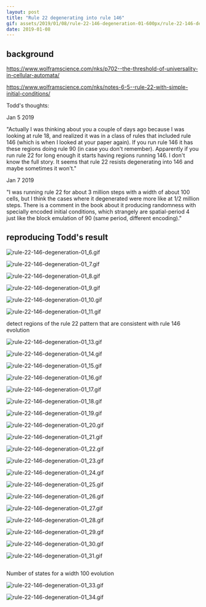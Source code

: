 ```yaml
---
layout: post
title: "Rule 22 degenerating into rule 146"
gif: assets/2019/01/08/rule-22-146-degeneration-01-600px/rule-22-146-degeneration-01_7.gif
date: 2019-01-08
---
```


## background

https://www.wolframscience.com/nks/p702--the-threshold-of-universality-in-cellular-automata/

https://www.wolframscience.com/nks/notes-6-5--rule-22-with-simple-initial-conditions/

Todd's thoughts:

Jan 5 2019

"Actually I was thinking about you a couple of days ago because I was looking at rule 18, and realized it was in a class of rules that included rule 146 (which is when I looked at your paper again).  If you run rule 146 it has these regions doing rule 90 (in case you don't remember).  Apparently if you run rule 22 for long enough it starts having regions running 146.  I don't know the full story.  It seems that rule 22 resists degenerating into 146 and maybe sometimes it won't."

Jan 7 2019

"I was running rule 22 for about 3 million steps with a width of about 100 cells, but I think the cases where it degenerated were more like at 1/2 million steps.  There is a comment in the book about it producing randomness with specially encoded initial conditions, which strangely are spatial-period 4 just like the block emulation of 90 (same period, different encoding)."

## reproducing Todd's result

![rule-22-146-degeneration-01_6.gif](../../../assets/2019/01/08/rule-22-146-degeneration-01-600px/rule-22-146-degeneration-01_6.gif)

![rule-22-146-degeneration-01_7.gif](../../../assets/2019/01/08/rule-22-146-degeneration-01-600px/rule-22-146-degeneration-01_7.gif)

![rule-22-146-degeneration-01_8.gif](../../../assets/2019/01/08/rule-22-146-degeneration-01-600px/rule-22-146-degeneration-01_8.gif)

![rule-22-146-degeneration-01_9.gif](../../../assets/2019/01/08/rule-22-146-degeneration-01-600px/rule-22-146-degeneration-01_9.gif)

![rule-22-146-degeneration-01_10.gif](../../../assets/2019/01/08/rule-22-146-degeneration-01-600px/rule-22-146-degeneration-01_10.gif)

![rule-22-146-degeneration-01_11.gif](../../../assets/2019/01/08/rule-22-146-degeneration-01-600px/rule-22-146-degeneration-01_11.gif)

detect regions of the rule 22 pattern that are consistent with rule 146 evolution

![rule-22-146-degeneration-01_13.gif](../../../assets/2019/01/08/rule-22-146-degeneration-01-600px/rule-22-146-degeneration-01_13.gif)

![rule-22-146-degeneration-01_14.gif](../../../assets/2019/01/08/rule-22-146-degeneration-01-600px/rule-22-146-degeneration-01_14.gif)

![rule-22-146-degeneration-01_15.gif](../../../assets/2019/01/08/rule-22-146-degeneration-01-600px/rule-22-146-degeneration-01_15.gif)

![rule-22-146-degeneration-01_16.gif](../../../assets/2019/01/08/rule-22-146-degeneration-01-600px/rule-22-146-degeneration-01_16.gif)

![rule-22-146-degeneration-01_17.gif](../../../assets/2019/01/08/rule-22-146-degeneration-01-600px/rule-22-146-degeneration-01_17.gif)

![rule-22-146-degeneration-01_18.gif](../../../assets/2019/01/08/rule-22-146-degeneration-01-600px/rule-22-146-degeneration-01_18.gif)

![rule-22-146-degeneration-01_19.gif](../../../assets/2019/01/08/rule-22-146-degeneration-01-600px/rule-22-146-degeneration-01_19.gif)

![rule-22-146-degeneration-01_20.gif](../../../assets/2019/01/08/rule-22-146-degeneration-01-600px/rule-22-146-degeneration-01_20.gif)

![rule-22-146-degeneration-01_21.gif](../../../assets/2019/01/08/rule-22-146-degeneration-01-600px/rule-22-146-degeneration-01_21.gif)

![rule-22-146-degeneration-01_22.gif](../../../assets/2019/01/08/rule-22-146-degeneration-01-600px/rule-22-146-degeneration-01_22.gif)

![rule-22-146-degeneration-01_23.gif](../../../assets/2019/01/08/rule-22-146-degeneration-01-600px/rule-22-146-degeneration-01_23.gif)

![rule-22-146-degeneration-01_24.gif](../../../assets/2019/01/08/rule-22-146-degeneration-01-600px/rule-22-146-degeneration-01_24.gif)

![rule-22-146-degeneration-01_25.gif](../../../assets/2019/01/08/rule-22-146-degeneration-01-600px/rule-22-146-degeneration-01_25.gif)

![rule-22-146-degeneration-01_26.gif](../../../assets/2019/01/08/rule-22-146-degeneration-01-600px/rule-22-146-degeneration-01_26.gif)

![rule-22-146-degeneration-01_27.gif](../../../assets/2019/01/08/rule-22-146-degeneration-01-600px/rule-22-146-degeneration-01_27.gif)

![rule-22-146-degeneration-01_28.gif](../../../assets/2019/01/08/rule-22-146-degeneration-01-600px/rule-22-146-degeneration-01_28.gif)

![rule-22-146-degeneration-01_29.gif](../../../assets/2019/01/08/rule-22-146-degeneration-01-600px/rule-22-146-degeneration-01_29.gif)

![rule-22-146-degeneration-01_30.gif](../../../assets/2019/01/08/rule-22-146-degeneration-01-600px/rule-22-146-degeneration-01_30.gif)

![rule-22-146-degeneration-01_31.gif](../../../assets/2019/01/08/rule-22-146-degeneration-01-600px/rule-22-146-degeneration-01_31.gif)

## 

Number of states for a width 100 evolution

![rule-22-146-degeneration-01_33.gif](../../../assets/2019/01/08/rule-22-146-degeneration-01-600px/rule-22-146-degeneration-01_33.gif)

![rule-22-146-degeneration-01_34.gif](../../../assets/2019/01/08/rule-22-146-degeneration-01-600px/rule-22-146-degeneration-01_34.gif)

